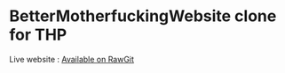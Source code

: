 # BetterMotherfuckingWebsite clone for THP
Live website : [Available on RawGit](https://cdn.rawgit.com/Crysicia/BetterMotherFuckingWebsite/8e2197ed/index.html)